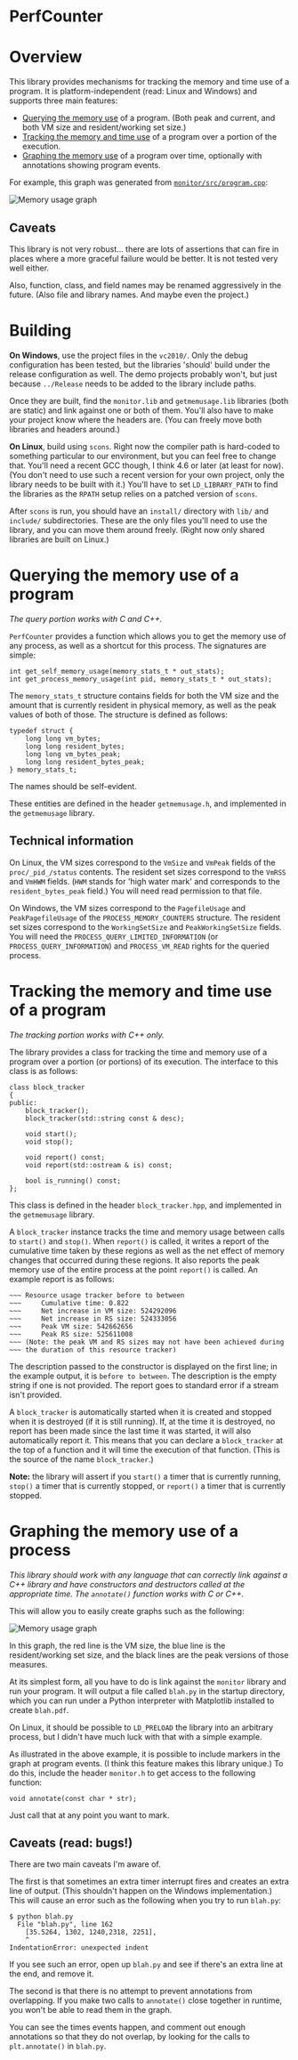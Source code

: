 PerfCounter
===========


Overview
========

This library provides mechanisms for tracking the memory and time use of a
program. It is platform-independent (read: Linux and Windows) and supports
three main features:

    
* [Querying the memory use](#querying-the-memory-use-of-a-program) of a
  program. (Both peak and current, and both VM size and resident/working set
  size.)
* [Tracking the memory and time
  use](#tracking-the-memory-and-time-use-of-a-program) of a program over a
  portion of the execution.
* [Graphing the memory use](#graphing-the-memory-use-of-a-process) of a
  program over time, optionally with annotations showing program events.

For example, this graph was generated from
[`monitor/src/program.cpp`](https://github.com/EvanED/perfcounter/blob/master/monitor/src/program.cpp):

![Memory usage graph](https://github.com/EvanED/perfcounter/raw/master/doc/example.png)

Caveats
-------

This library is not very robust... there are lots of assertions that can fire
in places where a more graceful failure would be better. It is not tested
very well either.

Also, function, class, and field names may be renamed aggressively in the
future. (Also file and library names. And maybe even the project.)


Building
========

**On Windows**, use the project files in the `vc2010/`. Only the debug
configuration has been tested, but the libraries 'should' build under the
release configuration as well. The demo projects probably won't, but just
because `../Release` needs to be added to the library include paths.

Once they are built, find the `monitor.lib` and `getmemusage.lib`
libraries (both are static) and link against one or both of them. You'll also
have to make your project know where the headers are. (You can freely move
both libraries and headers around.)

**On Linux**, build using `scons`. Right now the compiler path is hard-coded to
something particular to our environment, but you can feel free to change
that. You'll need a recent GCC though, I think 4.6 or later (at least for
now). (You don't need to use such a recent version for your own project, only
the library needs to be built with it.) You'll have to set `LD_LIBRARY_PATH`
to find the libraries as the `RPATH` setup relies on a patched version of
`scons`.

After `scons` is run, you should have an `install/` directory with `lib/` and
`include/` subdirectories. These are the only files you'll need to use the
library, and you can move them around freely. (Right now only shared
libraries are built on Linux.)


Querying the memory use of a program
====================================

*The query portion works with C and C++.*

`PerfCounter` provides a function which allows you to get the memory use of
any process, as well as a shortcut for this process. The signatures are
simple:

    int get_self_memory_usage(memory_stats_t * out_stats);
    int get_process_memory_usage(int pid, memory_stats_t * out_stats);

The `memory_stats_t` structure contains fields for both the VM size and the
amount that is currently resident in physical memory, as well as the peak
values of both of those. The structure is defined as follows:

    typedef struct {
        long long vm_bytes;
        long long resident_bytes;
        long long vm_bytes_peak;
        long long resident_bytes_peak;
    } memory_stats_t;

The names should be self-evident.

These entities are defined in the header `getmemusage.h`, and implemented
in the `getmemusage` library.


Technical information
---------------------

On Linux, the VM sizes correspond to the `VmSize` and `VmPeak` fields of
the `proc/_pid_/status` contents. The resident set sizes correspond to
the `VmRSS` and `VmHWM` fields. (`HWM` stands for 'high water mark' and
corresponds to the `resident_bytes_peak` field.) You will need read
permission to that file.

On Windows, the VM sizes correspond to the `PagefileUsage` and
`PeakPagefileUsage` of the `PROCESS_MEMORY_COUNTERS` structure. The
resident set sizes correspond to the `WorkingSetSize` and
`PeakWorkingSetSize` fields. You will need the
`PROCESS_QUERY_LIMITED_INFORMATION` (or `PROCESS_QUERY_INFORMATION`) and
`PROCESS_VM_READ` rights for the queried process.


Tracking the memory and time use of a program
=============================================
*The tracking portion works with C++ only.*

The library provides a class for tracking the time and memory use of a
program over a portion (or portions) of its execution. The interface to this
class is as follows:

    class block_tracker
    {
    public:
        block_tracker();
        block_tracker(std::string const & desc);
    
        void start();
        void stop();
    
        void report() const;
        void report(std::ostream & is) const;
    
        bool is_running() const;
    };

This class is defined in the header `block_tracker.hpp`, and implemented in
the `getmemusage` library.

A `block_tracker` instance tracks the time and memory usage between calls
to `start()` and `stop()`. When `report()` is called, it writes a
report of the cumulative time taken by these regions as well as the net
effect of memory changes that occurred during these regions. It also reports
the peak memory use of the entire process at the point `report()` is
called. An example report is as follows:

    ~~~ Resource usage tracker before to between
    ~~~     Cumulative time: 0.822
    ~~~     Net increase in VM size: 524292096
    ~~~     Net increase in RS size: 524333056
    ~~~     Peak VM size: 542662656
    ~~~     Peak RS size: 525611008
    ~~~ (Note: the peak VM and RS sizes may not have been achieved during
    ~~~ the duration of this resource tracker)

The description passed to the constructor is displayed on the first line; in
the example output, it is `before to between`. The description is the empty
string if one is not provided. The report goes to standard error if a stream
isn't provided.

A `block_tracker` is automatically started when it is created and stopped
when it is destroyed (if it is still running). If, at the time it is
destroyed, no report has been made since the last time it was started, it
will also automatically report it. This means that you can declare a
`block_tracker` at the top of a function and it will time the execution of
that function. (This is the source of the name `block_tracker`.)

**Note:** the library will assert if you `start()` a timer that is
  currently running, `stop()` a timer that is currently stopped, or
  `report()` a timer that is currently stopped.


Graphing the memory use of a process
====================================

*This library should work with any language that can correctly link against
a C++ library and have constructors and destructors called at the appropriate
time. The `annotate()` function works with C or C++.*

This will allow you to easily create graphs such as the following:

![Memory usage graph](https://github.com/EvanED/perfcounter/raw/master/doc/example.png)

In this graph, the red line is the VM size, the blue line is the
resident/working set size, and the black lines are the peak versions of those
measures.

At its simplest form, all you have to do is link against the `monitor`
library and run your program. It will output a file called `blah.py` in the
startup directory, which you can run under a Python interpreter with
Matplotlib installed to create `blah.pdf`.

On Linux, it should be possible to `LD_PRELOAD` the library into an
arbitrary process, but I didn't have much luck with that with a simple
example.

As illustrated in the above example, it is possible to include markers in the
graph at program events. (I think this feature makes this library unique.) To
do this, include the header `monitor.h` to get access to the following
function:

    void annotate(const char * str);


Just call that at any point you want to mark.

Caveats (read: bugs!)
---------------------

There are two main caveats I'm aware of.

The first is that sometimes an extra timer interrupt fires and creates an
extra line of output. (This shouldn't happen on the Windows implementation.)
This will cause an error such as the following when you try to run
`blah.py`:

    $ python blah.py
      File "blah.py", line 162
        [35.5264, 1302, 1240,2318, 2251],
        ^
    IndentationError: unexpected indent

If you see such an error, open up `blah.py` and see if there's an extra
line at the end, and remove it.

The second is that there is no attempt to prevent annotations from
overlapping. If you make two calls to `annotate()` close together in
runtime, you won't be able to read them in the graph.

You can see the times events happen, and comment out enough annotations so
that they do not overlap, by looking for the calls to `plt.annotate()` in
`blah.py`.

